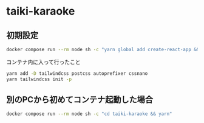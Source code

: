 # taiki-karaoke

## 初期設定

```bash
docker compose run --rm node sh -c "yarn global add create-react-app && create-react-app taiki-karaoke --template typescript"
```

コンテナ内に入って行ったこと

```bash
yarn add -D tailwindcss postcss autoprefixer cssnano
yarn tailwindcss init -p
```

## 別のPCから初めてコンテナ起動した場合

```bash
docker compose run --rm node sh -c "cd taiki-karaoke && yarn"
```
